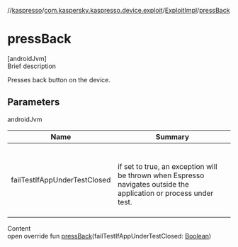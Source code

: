 //[kaspresso](../../index.md)/[com.kaspersky.kaspresso.device.exploit](../index.md)/[ExploitImpl](index.md)/[pressBack](press-back.md)



# pressBack  
[androidJvm]  
Brief description  


Presses back button on the device.



## Parameters  
  
androidJvm  
  
|  Name|  Summary| 
|---|---|
| failTestIfAppUnderTestClosed| <br><br>if set to true, an exception will be thrown when Espresso navigates outside the application or process under test.<br><br>
  
  
Content  
open override fun [pressBack](press-back.md)(failTestIfAppUnderTestClosed: [Boolean](https://kotlinlang.org/api/latest/jvm/stdlib/kotlin/-boolean/index.html))  




